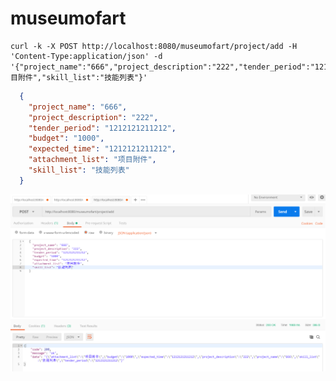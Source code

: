 # museumofart
```
curl -k -X POST http://localhost:8080/museumofart/project/add -H 'Content-Type:application/json' -d '{"project_name":"666","project_description":"222","tender_period":"1212121211212","budget":"1000","expected_time":"1212121211212","attachment_list":"项目附件","skill_list":"技能列表"}'
```

```json
  {
    "project_name": "666",
    "project_description": "222",
    "tender_period": "1212121211212",
    "budget": "1000",
    "expected_time": "1212121211212",
    "attachment_list": "项目附件",
    "skill_list": "技能列表"
  }
```

![postman](https://github.com/ll837448792/museumofart/blob/master/postman.png)
